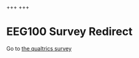 +++
+++

# EEG100 Survey Redirect

Go to [the qualtrics survey](https://leedspsychology.eu.qualtrics.com/jfe/form/SV_2hlvkdadnWU08rY)

